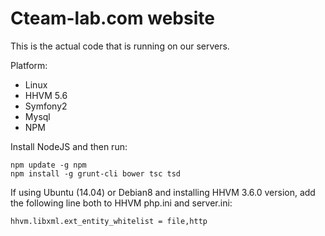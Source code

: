 Cteam-lab.com website
========================

This is the actual code that is running on our servers.

Platform:

   * Linux
   * HHVM 5.6
   * Symfony2
   * Mysql
   * NPM

Install NodeJS and then run:

    npm update -g npm
    npm install -g grunt-cli bower tsc tsd

If using Ubuntu (14.04) or Debian8 and installing HHVM 3.6.0 version, add the following line both to HHVM php.ini and server.ini:

    hhvm.libxml.ext_entity_whitelist = file,http
